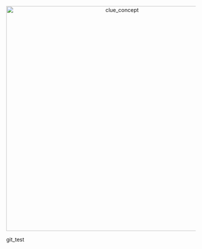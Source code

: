 <p align="center">
<img src="/figures/clue_concept.png" alt="clue_concept" width="600"/>
</p>

git_test
</p>
